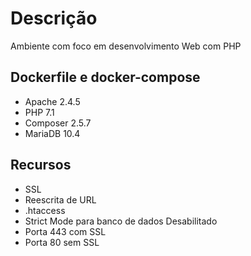 # Descrição
Ambiente com foco em desenvolvimento Web com PHP

## Dockerfile e docker-compose
- Apache   2.4.5
- PHP      7.1
- Composer 2.5.7
- MariaDB  10.4

## Recursos
- SSL 
- Reescrita de URL
- .htaccess
- Strict Mode para banco de dados Desabilitado
- Porta 443 com SSL
- Porta 80 sem SSL